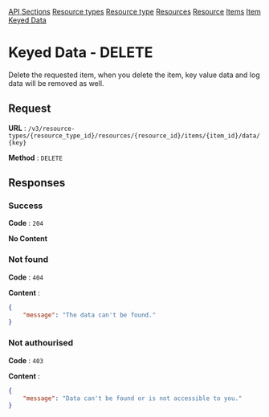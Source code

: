 [API Sections](../Sections.md)
[Resource types](../resource-types/GET.md)
[Resource type](../resource-type/GET.md)
[Resources](../resources/GET.md)
[Resource](../resource/GET.md)
[Items](../items-game/GET.md)
[Item](../item-game/GET.md)
[Keyed Data](../item-keyed-data-collection/GET.md)

# Keyed Data - DELETE

Delete the requested item, when you delete the item, key value data and log data will be removed as well.

## Request

**URL** : `/v3/resource-types/{resource_type_id}/resources/{resource_id}/items/{item_id}/data/{key}`

**Method** : `DELETE`

## Responses

### Success

**Code** : `204`

**No Content**

### Not found

**Code** : `404`

**Content** : 
```json
{
    "message": "The data can't be found."
}
```

### Not authourised

**Code** : `403`

**Content** : 
```json
{
    "message": "Data can't be found or is not accessible to you."
}
```
